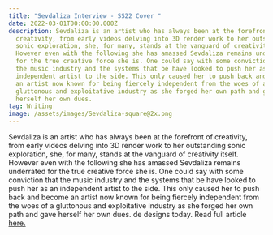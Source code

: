 ```yaml
---
title: "Sevdaliza Interview - SS22 Cover "
date: 2022-03-01T00:00:00.000Z
description: Sevdaliza is an artist who has always been at the forefront of
  creativity, from early videos delving into 3D render work to her outstanding
  sonic exploration, she, for many, stands at the vanguard of creativity itself.
  However even with the following she has amassed Sevdaliza remains underrated
  for the true creative force she is. One could say with some conviction that
  the music industry and the systems that be have looked to push her as an
  independent artist to the side. This only caused her to push back and become
  an artist now known for being fiercely independent from the woes of a
  gluttonous and exploitative industry as she forged her own path and gave
  herself her own dues.
tag: Writing
image: /assets/images/Sevdaliza-square@2x.png
---
```

Sevdaliza is an artist who has always been at the forefront of creativity, from early videos delving into 3D render work to her outstanding sonic exploration, she, for many, stands at the vanguard of creativity itself. However even with the following she has amassed Sevdaliza remains underrated for the true creative force she is. One could say with some conviction that the music industry and the systems that be have looked to push her as an independent artist to the side. This only caused her to push back and become an artist now known for being fiercely independent from the woes of a gluttonous and exploitative industry as she forged her own path and gave herself her own dues. de designs today. Read full article [here.](https://metalmagazine.eu/post/sevdaliza-1)